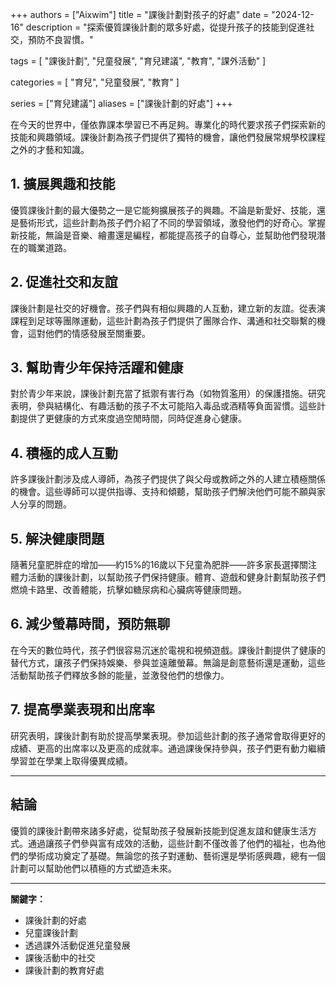 +++
authors = ["Aixwim"]
title = "課後計劃對孩子的好處"
date = "2024-12-16"
description = "探索優質課後計劃的眾多好處，從提升孩子的技能到促進社交，預防不良習慣。"

tags = [
  "課後計劃",
  "兒童發展",
  "育兒建議",
  "教育",
  "課外活動"
]

categories = [
  "育兒",
  "兒童發展",
  "教育"
]

series = ["育兒建議"]
aliases = ["課後計劃的好處"]
+++

在今天的世界中，僅依靠課本學習已不再足夠。專業化的時代要求孩子們探索新的技能和興趣領域。課後計劃為孩子們提供了獨特的機會，讓他們發展常規學校課程之外的才藝和知識。

<!--more-->

## 1. **擴展興趣和技能**

優質課後計劃的最大優勢之一是它能夠擴展孩子的興趣。不論是新愛好、技能，還是藝術形式，這些計劃為孩子們介紹了不同的學習領域，激發他們的好奇心。掌握新技能，無論是音樂、繪畫還是編程，都能提高孩子的自尊心，並幫助他們發現潛在的職業道路。

## 2. **促進社交和友誼**

課後計劃是社交的好機會。孩子們與有相似興趣的人互動，建立新的友誼。從表演課程到足球等團隊運動，這些計劃為孩子們提供了團隊合作、溝通和社交聯繫的機會，這對他們的情感發展至關重要。

## 3. **幫助青少年保持活躍和健康**

對於青少年来說，課後計劃充當了抵禦有害行為（如物質濫用）的保護措施。研究表明，參與結構化、有趣活動的孩子不太可能陷入毒品或酒精等負面習慣。這些計劃提供了更健康的方式來度過空閒時間，同時促進身心健康。

## 4. **積極的成人互動**

許多課後計劃涉及成人導師，為孩子們提供了與父母或教師之外的人建立積極關係的機會。這些導師可以提供指導、支持和傾聽，幫助孩子們解決他們可能不願與家人分享的問題。

## 5. **解決健康問題**

隨著兒童肥胖症的增加——約15%的16歲以下兒童為肥胖——許多家長選擇關注體力活動的課後計劃，以幫助孩子們保持健康。體育、遊戲和健身計劃幫助孩子們燃燒卡路里、改善體能，抗擊如糖尿病和心臟病等健康問題。

## 6. **減少螢幕時間，預防無聊**

在今天的數位時代，孩子們很容易沉迷於電視和視頻遊戲。課後計劃提供了健康的替代方式，讓孩子們保持娛樂、參與並遠離螢幕。無論是創意藝術還是運動，這些活動幫助孩子們釋放多餘的能量，並激發他們的想像力。

## 7. **提高學業表現和出席率**

研究表明，課後計劃有助於提高學業表現。參加這些計劃的孩子通常會取得更好的成績、更高的出席率以及更高的成就率。通過課後保持參與，孩子們更有動力繼續學習並在學業上取得優異成績。

---

## 結論

優質的課後計劃帶來諸多好處，從幫助孩子發展新技能到促進友誼和健康生活方式。通過讓孩子們參與富有成效的活動，這些計劃不僅改善了他們的福祉，也為他們的學術成功奠定了基礎。無論您的孩子對運動、藝術還是學術感興趣，總有一個計劃可以幫助他們以積極的方式塑造未來。

---

**關鍵字：**
- 課後計劃的好處
- 兒童課後計劃
- 透過課外活動促進兒童發展
- 課後活動中的社交
- 課後計劃的教育好處
